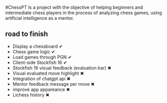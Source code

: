 #ChessPT
Is a project with the objective of helping beginners and intermediate chess players in the process of analyzing chess games, using artificial intelligence as a mentor.

## road to finish
- Display a chessboard ✔
- Chess game logic ✔
- Load games through PGN ✔
- Client-side Stockfish 16 ✔
- Stockfish 16 visual feedback (evaluation bar) ✖
- Visual evaluated move highlight ✖
- Integration of chatgpt api ✖
- Mentor feedback message per move ✖
- improve app appareance ✖
- Lichess history ✖